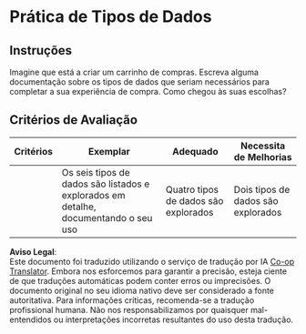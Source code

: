 <!--
CO_OP_TRANSLATOR_METADATA:
{
  "original_hash": "3869244ceda606c4969d8cdd82679867",
  "translation_date": "2025-08-24T12:23:53+00:00",
  "source_file": "2-js-basics/1-data-types/assignment.md",
  "language_code": "pt"
}
-->
# Prática de Tipos de Dados

## Instruções

Imagine que está a criar um carrinho de compras. Escreva alguma documentação sobre os tipos de dados que seriam necessários para completar a sua experiência de compra. Como chegou às suas escolhas?

## Critérios de Avaliação

Critérios | Exemplar | Adequado | Necessita de Melhorias
--- | --- | --- | --- |
||Os seis tipos de dados são listados e explorados em detalhe, documentando o seu uso|Quatro tipos de dados são explorados|Dois tipos de dados são explorados|

**Aviso Legal**:  
Este documento foi traduzido utilizando o serviço de tradução por IA [Co-op Translator](https://github.com/Azure/co-op-translator). Embora nos esforcemos para garantir a precisão, esteja ciente de que traduções automáticas podem conter erros ou imprecisões. O documento original no seu idioma nativo deve ser considerado a fonte autoritativa. Para informações críticas, recomenda-se a tradução profissional humana. Não nos responsabilizamos por quaisquer mal-entendidos ou interpretações incorretas resultantes do uso desta tradução.